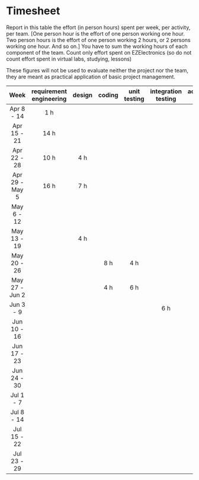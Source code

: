 # Timesheet

Report in this table the effort (in person hours) spent per week, per activity, per team.
[One person hour is the effort of one person working one hour.
Two person hours is the effort of one person working 2 hours, or 2 persons working one hour. And so on.]
You have to sum the working hours of each component of the team.
Count only effort spent on EZElectronics (so do not count effort spent in virtual labs, studying, lessons)

These figures will not be used to evaluate neither the project nor the team, they are meant as practical application of basic project management.

|      Week      | requirement engineering | design | coding | unit testing | integration testing | acceptance testing | management | git maven |
|:--------------:|:-----------------------:|:------:|:------:|:------------:|:-------------------:|:------------------:|:----------:|:---------:|
|   Apr 8 - 14   |           1 h           |        |        |              |                     |                    |            |           |
|  Apr 15 - 21   |          14 h           |        |        |              |                     |                    |            |           |
|  Apr 22 - 28   |          10 h           |  4 h   |        |              |                     |                    |            |           |
| Apr 29 - May 5 |          16 h           |  7 h   |        |              |                     |                    |            |           |
|   May 6 - 12   |                         |        |        |              |                     |                    |            |           |
|  May 13 - 19   |                         |  4 h   |        |              |                     |                    |            |           |
|  May 20 - 26   |                         |        |  8 h   |     4 h      |                     |                    |            |           |
| May 27 - Jun 2 |                         |        |  4 h   |     6 h      |                     |                    |            |           |
|   Jun 3 - 9    |                         |        |        |              |         6 h         |                    |            |           |
|  Jun 10 - 16   |                         |        |        |              |                     |                    |            |           |
|  Jun 17 - 23   |                         |        |        |              |                     |                    |            |           |
|  Jun 24 - 30   |                         |        |        |              |                     |                    |            |           |
|   Jul 1 - 7    |                         |        |        |              |                     |                    |            |           |
|   Jul 8 - 14   |                         |        |        |              |                     |                    |            |           |
|  Jul 15 - 22   |                         |        |        |              |                     |                    |            |           |
|  Jul 23 - 29   |                         |        |        |              |                     |                    |            |           |
